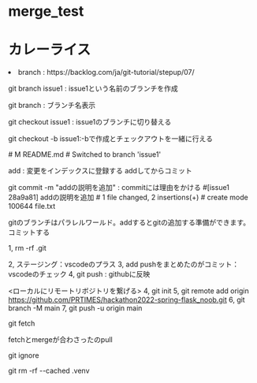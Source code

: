 # merge_test
<h1>カレーライス</h1>
<li>branch : https://backlog.com/ja/git-tutorial/stepup/07/</li>
<p>git branch issue1 : issue1という名前のブランチを作成
<p>git branch : ブランチ名表示
<p>git checkout issue1 : issue1のブランチに切り替える</p>
<p>git checkout -b issue1:-bで作成とチェックアウトを一緒に行える</p>
# M       README.md
# Switched to branch 'issue1'
<p>add : 変更をインデックスに登録する
addしてからコミット
<p>git commit -m "addの説明を追加" : commitには理由をかける
#[issue1 28a9a81] addの説明を追加
# 1 file changed, 2 insertions(+)
# create mode 100644 file.txt

gitのブランチはパラレルワールド。addするとgitの追加する準備ができます。コミットする


1, rm -rf .git


2, ステージング：vscodeのプラス
3, add pushをまとめたのがコミット：vscodeのチェック
4, git push : githubに反映
  
  
<ローカルにリモートリボジトリを繋げる>
4, git init
5, git remote add origin https://github.com/PRTIMES/hackathon2022-spring-flask_noob.git
6, git branch -M main
7, git push -u origin main

git fetch
  
fetchとmergeが合わさったのpull
  
git ignore
  
git rm -rf --cached .venv
